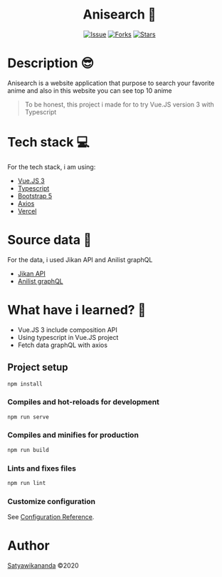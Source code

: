 <div align="center">
    <h1>Anisearch 🔎</h1>

[![Issue](https://img.shields.io/github/issues/satyawikananda/anisearch)](https://img.shields.io/github/issues/satyawikananda/anisearch)
[![Forks](https://img.shields.io/github/forks/satyawikananda/anisearch)](https://img.shields.io/github/forks/satyawikananda/anisearch)
[![Stars](https://img.shields.io/github/stars/satyawikananda/anisearch)](https://img.shields.io/github/stars/satyawikananda/anisearch)

</div>

# Description 😎

Anisearch is a website application that purpose to search your favorite anime and also in this website you can see top 10 anime

> To be honest, this project i made for to try Vue.JS version 3 with Typescript

# Tech stack 💻

For the tech stack, i am using:

- [Vue.JS 3](https://v3.vuejs.org)
- [Typescript](https://typescriptlang.org)
- [Bootstrap 5](https://v5.getbootstrap.com)
- [Axios](https://github.com/axios/axios)
- [Vercel](https://vercel.com)

# Source data 📝

For the data, i used Jikan API and Anilist graphQL

- [Jikan API](https://jikan.moe)
- [Anilist graphQL](https://anilist.gitbook.io/anilist-apiv2-docs/overview/graphql/getting-started)

# What have i learned? 🤔

- Vue.JS 3 include composition API
- Using typescript in Vue.JS project
- Fetch data graphQL with axios

## Project setup

```js
npm install
```

### Compiles and hot-reloads for development

```js
npm run serve
```

### Compiles and minifies for production

```js
npm run build
```

### Lints and fixes files

```js
npm run lint
```

### Customize configuration

See [Configuration Reference](https://cli.vuejs.org/config/).

# Author

[Satyawikananda](https://twitter.com/satya_wikananda) ©2020
